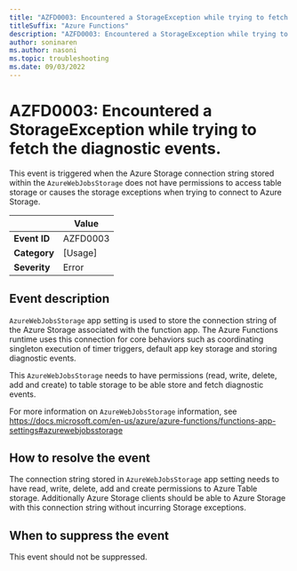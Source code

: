```yaml
---
title: "AZFD0003: Encountered a StorageException while trying to fetch the diagnostic events."
titleSuffix: "Azure Functions"
description: "AZFD0003: Encountered a StorageException while trying to fetch the diagnostic events."
author: soninaren
ms.author: nasoni
ms.topic: troubleshooting
ms.date: 09/03/2022
---
```


# AZFD0003: Encountered a StorageException while trying to fetch the diagnostic events.

This event is triggered when the Azure Storage connection string stored within the `AzureWebJobsStorage` does not have permissions to access table storage or causes the storage exceptions when trying to connect to Azure Storage.

| | Value |
|-|-|
| **Event ID** |AZFD0003|
| **Category** |[Usage]|
| **Severity** |Error|

## Event description
`AzureWebJobsStorage` app setting is used to store the connection string of the Azure Storage associated with the function app. The Azure Functions runtime uses this connection for core behaviors such as coordinating singleton execution of timer triggers, default app key storage and storing diagnostic events. 

This `AzureWebJobsStorage` needs to have permissions (read, write, delete, add and create) to table storage to be able store and fetch diagnostic events.

For more information on `AzureWebJobsStorage` information, see https://docs.microsoft.com/en-us/azure/azure-functions/functions-app-settings#azurewebjobsstorage

## How to resolve the event
The connection string stored in `AzureWebJobsStorage` app setting needs to have read, write, delete, add and create permissions to Azure Table storage. Additionally Azure Storage clients should be able to Azure Storage with this connection string without incurring Storage exceptions.

## When to suppress the event
This event should not be suppressed.
